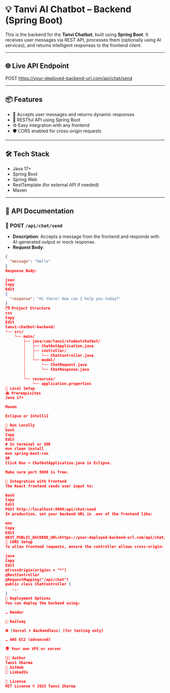 # 💡 Tanvi AI Chatbot – Backend (Spring Boot)

This is the backend for the **Tanvi Chatbot**, built using **Spring Boot**. It receives user messages via REST API, processes them (optionally using AI services), and returns intelligent responses to the frontend client.

---

## 🌐 Live API Endpoint

POST https://your-deployed-backend-url.com/api/chat/send


---

## 📦 Features

- 🧠 Accepts user messages and returns dynamic responses
- 🔗 RESTful API using Spring Boot
- ⚙️ Easy integration with any frontend
- 🛡️ CORS enabled for cross-origin requests

---

## 🛠️ Tech Stack

- Java 17+
- Spring Boot
- Spring Web
- RestTemplate (for external API if needed)
- Maven

---

## 🧾 API Documentation

### 🔹 POST `/api/chat/send`

- **Description**: Accepts a message from the frontend and responds with AI-generated output or mock response.
- **Request Body**:

```json
{
  "message": "Hello"
}
Response Body:

json
Copy
Edit
{
  "response": "Hi there! How can I help you today?"
}
🗂️ Project Structure
css
Copy
Edit
tanvi-chatbot-backend/
└── src/
    └── main/
        ├── java/com/tanvi/studentchatbot/
        │   ├── ChatbotApplication.java
        │   ├── controller/
        │   │   └── ChatController.java
        │   └── model/
        │       └── ChatRequest.java
        │       └── ChatResponse.java
        │
        └── resources/
            └── application.properties
🔧 Local Setup
📥 Prerequisites
Java 17+

Maven

Eclipse or IntelliJ

🚀 Run Locally
bash
Copy
Edit
# In terminal or IDE
mvn clean install
mvn spring-boot:run
OR
Click Run > ChatbotApplication.java in Eclipse.

Make sure port 8080 is free.

🔄 Integration with Frontend
The React frontend sends user input to:

bash
Copy
Edit
POST http://localhost:8080/api/chat/send
In production, set your backend URL in .env of the frontend like:

env
Copy
Edit
NEXT_PUBLIC_BACKEND_URL=https://your-deployed-backend-url.com/api/chat/send
🔐 CORS Setup
To allow frontend requests, ensure the controller allows cross-origin:

java
Copy
Edit
@CrossOrigin(origins = "*")
@RestController
@RequestMapping("/api/chat")
public class ChatController {
   ...
}
🚀 Deployment Options
You can deploy the backend using:

☁️ Render

🚄 Railway

🌐 [Vercel + Backendless] (for testing only)

☁️ AWS EC2 (advanced)

🌍 Your own VPS or server

👩‍💻 Author
Tanvi Sharma
🔗 GitHub
🔗 LinkedIn

📄 License
MIT License © 2025 Tanvi Sharma
